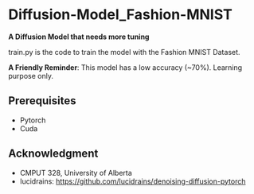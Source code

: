 # Diffusion-Model_Fashion-MNIST
**A Diffusion Model that needs more tuning**

train.py is the code to train the model with the Fashion MNIST Dataset.

**A Friendly Reminder**: This model has a low accuracy (~70%). Learning purpose only.

## Prerequisites
- Pytorch
- Cuda

## Acknowledgment
- CMPUT 328, University of Alberta
- lucidrains: https://github.com/lucidrains/denoising-diffusion-pytorch 

